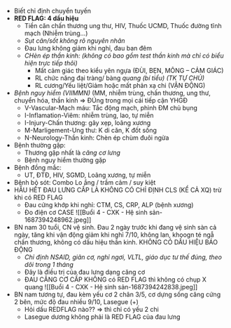 - Biết chỉ định chuyển tuyến
- **RED FLAG: 4 dấu hiệu**
	- Tiền căn chấn thương ung thư, HIV, Thuốc UCMD, Thuốc đường tĩnh mạch (Nhiễm trùng…)
	- _Sụt cân/sốt không rõ nguyên nhân_
	- Đau lưng không giảm khi nghỉ, đau ban đêm
	- _CHèn ép thần kinh: (không có bao gồm test thần kinh mà chỉ có biểu hiện trực tiếp thôi)_
		- Mất cảm giác theo kiểu yên ngựa (ĐÙI, BẸN, MÔNG – CẢM GIÁC)
		- RL chức năng đại tràng/ bàng _quang (bí tiểu) (TK TỰ CHỦ)_
		- RL cương/Yếu liệt/Giảm hoặc mất phản xạ chi (VẬN ĐỘNG)
- _Bệnh nguy hiểm (VIIMMN)_ (MM, nhiễm trùng, chấn thương, ung thư, chuyển hóa, thần kinh => ĐÚng trong mọi cái tiếp cận YHGĐ
	- V-Vascular-Mạch máu: Tắc động mạch, phình ĐM chủ bụng
	- I-Inflamation-Viêm: nhiễm trùng, lao, tự miễn
	- I-Injury-Chấn thương: gãy xẹp, loãng xương
	- M-Marligement-Ung thư: K di căn, K đốt sống
	- N-Neurology-Thần kinh: Chèn ép chùm đuôi ngừa
- Bệnh thường gặp:
	- Thương gặp nhất là _căng cơ lưng_
	- Bệnh nguy hiểm thường gặp
- Bệnh đồng mắc:
	- UT, ĐTĐ, HIV, SGMD, Loãng xương, tự miễn
- Bệnh bỏ sót: Combo Lo ắng / trầm cảm / suy kiệt
- HẦU HẾT ĐAU LƯNG CẤP LÀ KHÔNG CÓ CHỈ ĐỊNH CLS (KỂ CẢ XQ) trừ khi có RED FLAG
	- Đau cứng khớp khi nghỉ: CTM, CS, CRP, ALP (bệnh xương)
	- Đo điện cơ
CASE
![[Buổi 4 - CXK - Hệ sinh sản-1687394248962.jpeg]]
- BN nam 30 tuổi, CN vệ sinh. Đau 2 ngày trước khi đang vệ sinh sàn cả ngày, tăng khi vận động giảm khi nghỉ 7/10, không lan, khoogn té ngẫ chấn thương, không có dấu hiệu thần kinh. KHÔNG CÓ DẤU HIỆU BÁO ĐỘNG
	- _Chỉ định NSAID, giãn cơ, nghỉ ngơi, VLTL, giáo dục tư thế đúng, theo dõi trong 1 tháng_
	- Đây là điều trị của đau lưng dạng căng cơ
	- ĐAU CĂNG CƠ CẤP KHÔNG có RED FLAG thì không có chụp X quang
![[Buổi 4 - CXK - Hệ sinh sản-1687394242838.jpeg]]  
- BN nam tương tự, đau kèm yếu cơ 2 chân 3/5, cơ dựng sống căng cứng 2 bên, mức độ đau nhiều 9/10, Lasegue (+)
	- Hỏi dấu REDFLAG nào?? => thì chỉ có yếu 2 chi
	- Lasegue dương không phải là RED FLAG của đau lưng